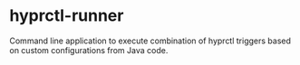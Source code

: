 # hyprctl-runner
Command line application to execute combination of hyprctl triggers based on custom configurations from Java code.
